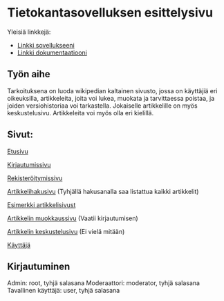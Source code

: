 # Tietokantasovelluksen esittelysivu

Yleisiä linkkejä:

* [Linkki sovellukseeni](https://haih.users.helsinki.fi/tsoh/)
* [Linkki dokumentaatiooni](https://github.com/Hansuzu/Tsoha-Bootstrap/blob/master/doc/dokumentaatio.pdf)

## Työn aihe

Tarkoituksena on luoda wikipedian kaltainen sivusto, jossa on käyttäjiä eri oikeuksilla, artikkeleita, joita voi lukea, muokata ja tarvittaessa poistaa, ja joiden versiohistoriaa voi tarkastella. Jokaiselle artikkelille on myös keskustelusivu. Artikkeleita voi myös olla eri kielillä.

## Sivut:

[Etusivu](https://haih.users.cs.helsinki.fi/tsoh/)

[Kirjautumissivu](https://haih.users.cs.helsinki.fi/tsoh/login)

[Rekisteröitymissivu](https://haih.users.cs.helsinki.fi/tsoh/signup)

[Artikkelihakusivu](https://haih.users.cs.helsinki.fi/tsoh/page) (Tyhjällä hakusanalla saa listattua kaikki artikkelit)

[Esimerkki artikkelisivust](https://haih.users.cs.helsinki.fi/tsoh/page/abb/diipadaapa)

[Artikkelin muokkaussivu](https://haih.users.cs.helsinki.fi/tsoh/page/edit) (Vaatii kirjautumisen)

[Artikkelin keskustelusivu](https://haih.users.cs.helsinki.fi/tsoh/page/discussion) (Ei vielä mitään)

[Käyttäjä](https://haih.users.cs.helsinki.fi/tsoh/user/root)

## Kirjautuminen

Admin: root, tyhjä salasana
Moderaattori: moderator, tyhjä salasana
Tavallinen käyttäjä: user, tyhjä salasana

